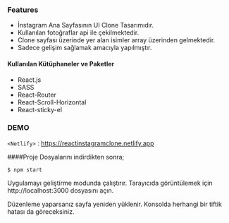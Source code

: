 ### Features

- İnstagram Ana Sayfasının UI Clone Tasarımıdır.
- Kullanılan fotoğraflar api ile çekilmektedir.
- Clone sayfası üzerinde yer alan isimler array üzerinden gelmektedir.
- Sadece gelişim sağlamak amacıyla yapılmıştır.

#### Kullanılan Kütüphaneler ve Paketler

- React.js
- SASS
- React-Router
- React-Scroll-Horizontal
- React-sticky-el

### DEMO

`<Netlify>` : <https://reactinstagramclone.netlify.app>

####Proje Dosyalarını indirdikten sonra;

`$ npm start`

Uygulamayı geliştirme modunda çalıştırır.
Tarayıcıda görüntülemek için http://localhost:3000 dosyasını açın.

Düzenleme yaparsanız sayfa yeniden yüklenir.
Konsolda herhangi bir tiftik hatası da göreceksiniz.






